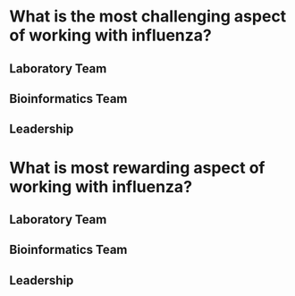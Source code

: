 # What is the most challenging aspect of working with influenza?

## Laboratory Team



## Bioinformatics Team



## Leadership


# What is most rewarding aspect of working with influenza?


## Laboratory Team



## Bioinformatics Team




## Leadership
